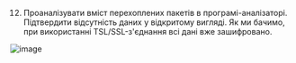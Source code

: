 12. Проаналізувати вміст перехоплених пакетів в програмі-аналізаторі. Підтвердити відсутність даних у відкритому вигляді. Як ми бачимо, при використанні TSL/SSL-з'єднання всі дані вже
зашифровано.

![image](https://user-images.githubusercontent.com/55207058/209392800-26c789cf-32a9-4960-b4c5-6b6afc1865b4.png)
